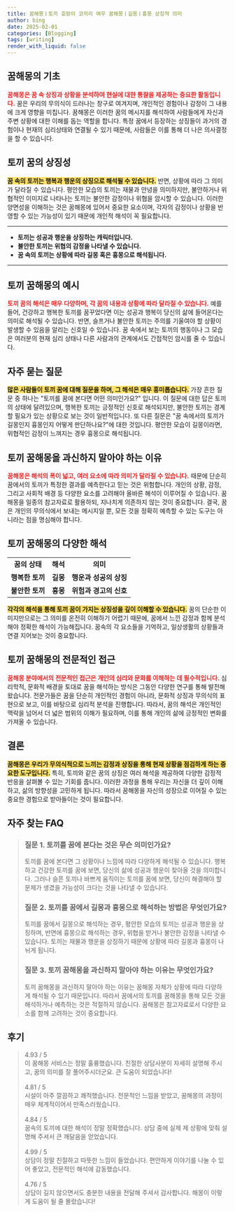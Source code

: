 ```yaml
---
title: 꿈해몽ㅣ토끼 호랑이 코끼리 여우 꿈해몽ㅣ길몽ㅣ흉몽 상징적 의미
author: bing
date: 2025-02-01
categories: [Blogging]
tags: [writing]
render_with_liquid: false
---
```



<h2 id='꿈해몽의 기초'>꿈해몽의 기초</h2>

<p><b><span style="color: #ee2323;">꿈해몽은 꿈 속 상징과 상황을 분석하여 현실에 대한 통찰을 제공하는 중요한 활동입니다.</span></b> 꿈은 우리의 무의식이 드러나는 창구로 여겨지며, 개인적인 경험이나 감정이 그 내용에 크게 영향을 미칩니다. 꿈해몽은 이러한 꿈의 메시지를 해석하여 사람들에게 자신과 주변 상황에 대한 이해를 돕는 역할을 합니다. 특정 꿈에서 등장하는 상징들이 과거의 경험이나 현재의 심리상태와 연결될 수 있기 때문에, 사람들은 이를 통해 더 나은 의사결정을 할 수 있습니다.</p>

<h2 id='토끼 꿈의 상징성'>토끼 꿈의 상징성</h2>

<p><b><span style="background-color: #ffe066;">꿈 속의 토끼는 행복과 행운의 상징으로 해석될 수 있습니다.</span></b> 반면, 상황에 따라 그 의미가 달라질 수 있습니다. 평안한 모습의 토끼는 재물과 안녕을 의미하지만, 불안하거나 위협적인 이미지로 나타나는 토끼는 불안한 감정이나 위협을 암시할 수 있습니다. 이러한 양면성을 이해하는 것은 꿈해몽에 있어서 중요한 요소이며, 각자의 감정이나 상황을 반영할 수 있는 가능성이 있기 때문에 개인적 해석이 꼭 필요합니다.</p>

<hr />

<ul>
    <li><b>토끼는 성공과 행운을 상징하는 캐릭터입니다.</b></li>
    <li><b>불안한 토끼는 위협의 감정을 나타낼 수 있습니다.</b></li>
    <li><b>꿈 속의 토끼는 상황에 따라 길몽 혹은 흉몽으로 해석됩니다.</b></li>
</ul>

<hr />

<h2 id='토끼 꿈해몽의 예시'>토끼 꿈해몽의 예시</h2>

<p><b><span style="color: #ee2323;">토끼 꿈의 해석은 매우 다양하며, 각 꿈의 내용과 상황에 따라 달라질 수 있습니다.</span></b> 예를 들어, 건강하고 행복한 토끼를 꿈꾸었다면 이는 성공과 행복이 당신의 삶에 들어온다는 의미로 해석될 수 있습니다. 반면, 슬프거나 불안한 토끼는 주의를 기울여야 할 상황이 발생할 수 있음을 알리는 신호일 수 있습니다. 꿈 속에서 보는 토끼의 행동이나 그 모습은 여러분의 현재 심리 상태나 다른 사람과의 관계에서도 간접적인 암시를 줄 수 있습니다.</p>

<h2 id='자주 묻는 질문'>자주 묻는 질문</h2>

<p><b><span style="background-color: #ffe066;">많은 사람들이 토끼 꿈에 대해 질문을 하며, 그 해석은 매우 흥미롭습니다.</span></b> 가장 흔한 질문 중 하나는 "토끼를 꿈에 본다면 어떤 의미인가요?" 입니다. 이 질문에 대한 답은 토끼의 상태에 달려있으며, 행복한 토끼는 긍정적인 신호로 해석되지만, 불안한 토끼는 경계할 필요가 있는 상황으로 보는 것이 일반적입니다. 또 다른 질문은 "꿈 속에서의 토끼가 길몽인지 흉몽인지 어떻게 판단하나요?"에 대한 것입니다. 평안한 모습이 길몽이라면, 위협적인 감정이 느껴지는 경우 흉몽으로 해석됩니다.</p>

<h2 id='토끼 꿈해몽을 과신하지 말아야 하는 이유'>토끼 꿈해몽을 과신하지 말아야 하는 이유</h2>

<p><b><span style="color: #ee2323;">꿈해몽은 해석의 폭이 넓고, 여러 요소에 따라 의미가 달라질 수 있습니다.</span></b> 때문에 단순히 꿈에서의 토끼가 특정한 결과를 예측한다고 믿는 것은 위험합니다. 개인의 상황, 감정, 그리고 사회적 배경 등 다양한 요소를 고려해야 올바른 해석이 이루어질 수 있습니다. 꿈해몽을 일종의 참고자료로 활용하되, 지나치게 의존하지 않는 것이 중요합니다. 결국, 꿈은 개인의 무의식에서 보내는 메시지일 뿐, 모든 것을 정확히 예측할 수 있는 도구는 아니라는 점을 명심해야 합니다.</p>

<h2 id='토끼 꿈해몽의 다양한 해석'>토끼 꿈해몽의 다양한 해석</h2>

<table>
    <tr>
        <td style="text-align: center; height: 17px;"><b>꿈의 상태</b></td>
        <td style="text-align: center; height: 17px;"><b>해석</b></td>
        <td style="text-align: center; height: 17px;"><b>의미</b></td>
    </tr>
    <tr>
        <td style="text-align: center; height: 17px;"><b>행복한 토끼</b></td>
        <td style="text-align: center; height: 17px;"><b>길몽</b></td>
        <td style="text-align: center; height: 17px;"><b>행운과 성공의 상징</b></td>
    </tr>
    <tr>
        <td style="text-align: center; height: 17px;"><b>불안한 토끼</b></td>
        <td style="text-align: center; height: 17px;"><b>흉몽</b></td>
        <td style="text-align: center; height: 17px;"><b>위험과 경고의 신호</b></td>
    </tr>
</table>

<p><b><span style="background-color: #ffe066;">각각의 해석을 통해 토끼 꿈이 가지는 상징성을 깊이 이해할 수 있습니다.</span></b> 꿈의 단순한 이미지만으로는 그 의미를 온전히 이해하기 어렵기 때문에, 꿈에서 느낀 감정과 함께 분석해야 정확한 해석이 가능해집니다. 꿈속의 각 요소들을 기억하고, 일상생활의 상황들과 연결 지어보는 것이 중요합니다.</p>

<h2 id='토끼 꿈해몽의 전문적인 접근'>토끼 꿈해몽의 전문적인 접근</h2>

<p><b><span style="color: #ee2323;">꿈해몽 분야에서의 전문적인 접근은 개인의 심리와 문화를 이해하는 데 필수적입니다.</span></b> 심리학적, 문화적 배경을 토대로 꿈을 해석하는 방식은 그동안 다양한 연구를 통해 발전해왔습니다. 전문가들은 꿈을 단순히 개인적인 경험이 아니라, 문화적 상징과 무의식의 표현으로 보고, 이를 바탕으로 심리적 분석을 진행합니다. 따라서, 꿈의 해석은 개인적인 맥락을 넘어서 더 넓은 범위의 이해가 필요하며, 이를 통해 개인의 삶에 긍정적인 변화를 가져올 수 있습니다.</p>

<h2 id='결론'>결론</h2>

<p><b><span style="background-color: #ffe066;">꿈해몽은 우리가 무의식적으로 느끼는 감정과 상징을 통해 현재 상황을 점검하게 하는 중요한 도구입니다.</span></b> 특히, 토끼와 같은 꿈의 상징은 여러 해석을 제공하여 다양한 감정적 반응을 살펴볼 수 있는 기회를 줍니다. 이러한 과정을 통해 우리는 자신을 더 깊이 이해하고, 삶의 방향성을 고민하게 됩니다. 따라서 꿈해몽을 자신의 성장으로 이어질 수 있는 중요한 경험으로 받아들이는 것이 필요합니다.</p>


<h2 id='자주_찾는_FAQ'>자주 찾는 FAQ</h2>
<div itemscope="" itemtype="https://schema.org/FAQPage"> 
<blockquote> 
<div itemscope="" itemprop="mainEntity" itemtype="https://schema.org/Question"> 
<h3 itemprop="name">질문 1. 토끼를 꿈에 본다는 것은 무슨 의미인가요?</h3> 
<div itemscope="" itemprop="acceptedAnswer" itemtype="https://schema.org/Answer"> 
<span itemprop="text"> 
<p>토끼를 꿈에 본다면 그 상황이나 느낌에 따라 다양하게 해석될 수 있습니다. 행복하고 건강한 토끼를 꿈에 보면, 당신의 삶에 성공과 행운이 찾아올 것을 의미합니다. 그러나 슬픈 토끼나 바쁘게 움직이는 토끼를 꿈에 보면, 당신이 해결해야 할 문제가 생겼을 가능성이 크다는 것을 나타낼 수 있습니다.</p> 
</span> 
</div> 
</div> 
<div itemscope="" itemprop="mainEntity" itemtype="https://schema.org/Question"> 
<h3 itemprop="name">질문 2. 토끼를 꿈에서 길몽과 흉몽으로 해석하는 방법은 무엇인가요?</h3> 
<div itemscope="" itemprop="acceptedAnswer" itemtype="https://schema.org/Answer"> 
<span itemprop="text"> 
<p>토끼를 꿈에서 길몽으로 해석하는 경우, 평안한 모습의 토끼는 성공과 행운을 상징하며, 반면에 흉몽으로 해석하는 경우, 위협을 받거나 불안한 감정을 나타낼 수 있습니다. 토끼는 재물과 행운을 상징하기 때문에 상황에 따라 길몽과 흉몽이 나뉘게 됩니다.</p> 
</span> 
</div> 
</div> 
<div itemscope="" itemprop="mainEntity" itemtype="https://schema.org/Question"> 
<h3 itemprop="name">질문 3. 토끼 꿈해몽을 과신하지 말아야 하는 이유는 무엇인가요?</h3> 
<div itemscope="" itemprop="acceptedAnswer" itemtype="https://schema.org/Answer"> 
<span itemprop="text"> 
<p>토끼 꿈해몽을 과신하지 말아야 하는 이유는 꿈해몽 자체가 상황에 따라 다양하게 해석될 수 있기 때문입니다. 따라서 꿈에서의 토끼를 꿈해몽을 통해 모든 것을 해석하거나 예측하는 것은 적절하지 않습니다. 꿈해몽은 참고자료로서 다양한 요소를 함께 고려하는 것이 중요합니다.</p> 
</span> 
</div> 
</div> 
</blockquote> 
</div>
<h2 id='후기'>후기</h2>
<div itemscope itemtype="https://schema.org/Product">
  <blockquote>
  <div itemprop="review" itemscope itemtype="https://schema.org/Review">
      <div itemprop="reviewRating" itemscope itemtype="https://schema.org/Rating"> <span itemprop="ratingValue">4.93</span> / <span itemprop="bestRating">5</span> </div>
      <span itemprop="reviewBody">이 꿈해몽 서비스는 정말 훌륭했습니다. 친절한 상담사분이 자세히 설명해 주시고, 꿈의 의미를 잘 풀어주시더군요. 큰 도움이 되었습니다!</span>
  </div>
  <br>
  <div itemprop="review" itemscope itemtype="https://schema.org/Review">
      <div itemprop="reviewRating" itemscope itemtype="https://schema.org/Rating"> <span itemprop="ratingValue">4.81</span> / <span itemprop="bestRating">5</span> </div>
      <span itemprop="reviewBody">시설이 아주 깔끔하고 쾌적했습니다. 전문적인 느낌을 받았고, 꿈해몽의 과정이 매우 체계적이어서 만족스러웠습니다.</span>
  </div>
  <br>
  <div itemprop="review" itemscope itemtype="https://schema.org/Review">
      <div itemprop="reviewRating" itemscope itemtype="https://schema.org/Rating"> <span itemprop="ratingValue">4.84</span> / <span itemprop="bestRating">5</span> </div>
      <span itemprop="reviewBody">꿈속의 토끼에 대한 해석이 정말 정확했습니다. 상담 중에 실제 제 상황에 맞춰 설명해 주셔서 큰 깨달음을 얻었습니다.</span>
  </div>
  <br>
  <div itemprop="review" itemscope itemtype="https://schema.org/Review">
      <div itemprop="reviewRating" itemscope itemtype="https://schema.org/Rating"> <span itemprop="ratingValue">4.99</span> / <span itemprop="bestRating">5</span> </div>
      <span itemprop="reviewBody">상담이 정말 친절하고 따뜻한 느낌이 들었습니다. 편안하게 이야기를 나눌 수 있어 좋았고, 전문적인 해석에 감동했습니다.</span>
  </div>
  <br>
  <div itemprop="review" itemscope itemtype="https://schema.org/Review">
      <div itemprop="reviewRating" itemscope itemtype="https://schema.org/Rating"> <span itemprop="ratingValue">4.76</span> / <span itemprop="bestRating">5</span> </div>
      <span itemprop="reviewBody">상담이 길지 않으면서도 충분한 내용을 전달해 주셔서 감사합니다. 해몽이 이렇게 도움이 될 줄 몰랐습니다!</span>
  </div>
  </blockquote>
</div>
